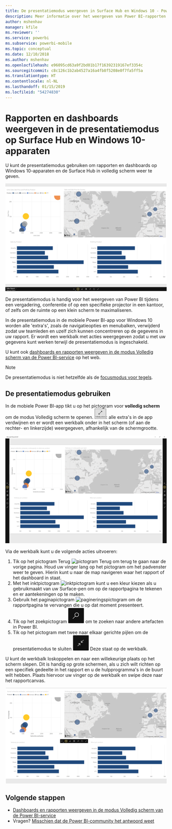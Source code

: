 ```yaml
---
title: De presentatiemodus weergeven in Surface Hub en Windows 10 - Power BI
description: Meer informatie over het weergeven van Power BI-rapporten in Surface Hub en het weergeven van Power BI-dashboards, -rapporten en -tegels in de modus Volledig scherm op Windows 10-apparaten.
author: mshenhav
manager: kfile
ms.reviewer: ''
ms.service: powerbi
ms.subservice: powerbi-mobile
ms.topic: conceptual
ms.date: 12/10/2018
ms.author: mshenhav
ms.openlocfilehash: e96095cd63a9f2bd01b17f16392319167ef3354c
ms.sourcegitcommit: c8c126c1b2ab4527a16a4fb8f5208e0f7fa5ff5a
ms.translationtype: HT
ms.contentlocale: nl-NL
ms.lasthandoff: 01/15/2019
ms.locfileid: "54274830"
---
```

# <a name="view-reports-and-dashboards-in-presentation-mode-on-surface-hub-and-windows-10-devices"></a>Rapporten en dashboards weergeven in de presentatiemodus op Surface Hub en Windows 10-apparaten
U kunt de presentatiemodus gebruiken om rapporten en dashboards op Windows 10-apparaten en de Surface Hub in volledig scherm weer te geven. 

![Rapporten in de modus Volledig scherm](./media/mobile-windows-10-app-presentation-mode/power-bi-presentation-mode.png)

De presentatiemodus is handig voor het weergeven van Power BI tijdens een vergadering, conferentie of op een specifieke projector in een kantoor, of zelfs om de ruimte op een klein scherm te maximaliseren. 

In de presentatiemodus in de mobiele Power BI-app voor Windows 10 worden alle 'extra's', zoals de navigatieopties en menubalken, verwijderd zodat uw teamleden en uzelf zich kunnen concentreren op de gegevens in uw rapport. Er wordt een werkbalk met acties weergegeven zodat u met uw gegevens kunt werken terwijl de presentatiemodus is ingeschakeld.

U kunt ook [dashboards en rapporten weergeven in de modus Volledig scherm van de Power BI-service](../end-user-focus.md) op het web.

> [!NOTE]
> De presentatiemodus is niet hetzelfde als de [focusmodus voor tegels](mobile-tiles-in-the-mobile-apps.md).
> 
> 

## <a name="use-presentation-mode"></a>De presentatiemodus gebruiken
In de mobiele Power BI-app tikt u op het pictogram voor **volledig scherm** om de modus Volledig scherm te openen.
![Pictogram voor volledig scherm](././media/mobile-windows-10-app-presentation-mode/power-bi-full-screen-icon.png): alle extra's in de app verdwijnen en er wordt een werkbalk onder in het scherm (of aan de rechter- en linkerzijde) weergegeven, afhankelijk van de schermgrootte.

![Rapport in de modus Volledig scherm met werkbalken aan de zijkant](./media/mobile-windows-10-app-presentation-mode/power-bi-presentation-mode2.png)

Via de werkbalk kunt u de volgende acties uitvoeren:

1. Tik op het pictogram Terug ![pictogram Terug](./media/mobile-windows-10-app-presentation-mode/power-bi-windows-10-presentation-back-icon.png) om terug te gaan naar de vorige pagina. Houd uw vinger lang op het pictogram om het padvenster weer te geven. Hierin kunt u naar de map navigeren waar het rapport of het dashboard in staat.
2. Met het inktpictogram ![inktpictogram](./media/mobile-windows-10-app-presentation-mode/power-bi-windows-10-presentation-ink-icon.png) kunt u een kleur kiezen als u gebruikmaakt van uw Surface-pen om op de rapportpagina te tekenen en er aantekeningen op te maken. 
3. Gebruik het paginapictogram ![pagineringspictogram](./media/mobile-windows-10-app-presentation-mode/power-bi-windows-10-presentation-pages-icon.png) om de rapportpagina te vervangen die u op dat moment presenteert.
4. Tik op het zoekpictogram ![Zoekpictogram](./media/mobile-windows-10-app-presentation-mode/power-bi-windows-10-presentation-search-icon.png) om te zoeken naar andere artefacten in Power BI.
5. Tik op het pictogram met twee naar elkaar gerichte pijlen om de presentatiemodus te sluiten ![Modus Volledig scherm sluiten](./media/mobile-windows-10-app-presentation-mode/power-bi-windows-10-exit-full-screen-icon.png) Deze staat op de werkbalk.

U kunt de werkbalk loskoppelen en naar een willekeurige plaats op het scherm slepen. Dit is handig op grote schermen, als u zich wilt richten op een specifiek gedeelte in het rapport en u de hulpprogramma's in de buurt wilt hebben. Plaats hiervoor uw vinger op de werkbalk en swipe deze naar het rapportcanvas.

![Rapport in de presentatiemodus met een losgekoppelde werkbalk](./media/mobile-windows-10-app-presentation-mode/power-bi-windows-10-presentation-drag-toolbar.png)


## <a name="next-steps"></a>Volgende stappen
* [Dashboards en rapporten weergeven in de modus Volledig scherm van de Power BI-service](../end-user-focus.md)
* Vragen? [Misschien dat de Power BI-community het antwoord weet](http://community.powerbi.com/)

